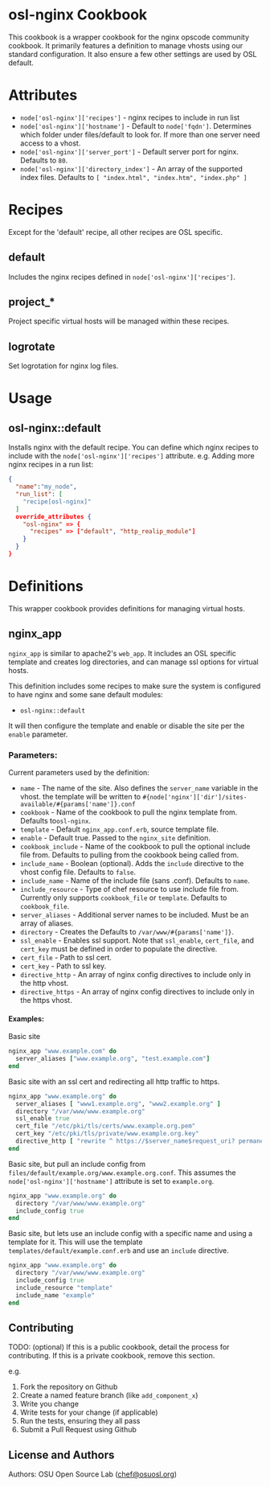 osl-nginx Cookbook
===================
This cookbook is a wrapper cookbook for the nginx opscode community cookbook. It
primarily features a definition to manage vhosts using our standard
configuration. It also ensure a few other settings are used by OSL default.

Attributes
==========

- `node['osl-nginx']['recipes']` - nginx recipes to include in run list
- `node['osl-nginx']['hostname']` - Default to `node['fqdn']`. Determines which
  folder under files/default to look for. If more than one server need access to
  a vhost.
- `node['osl-nginx']['server_port']` - Default server port for nginx. Defaults
  to `80`.
- `node['osl-nginx']['directory_index']` - An array of the supported index
  files. Defaults to `[ "index.html", "index.htm", "index.php" ]`

Recipes
=======

Except for the 'default' recipe, all other recipes are OSL specific.

default
-------

Includes the nginx recipes defined in `node['osl-nginx']['recipes']`.

project\_\*
-----------

Project specific virtual hosts will be managed within these recipes.

logrotate
---------

Set logrotation for nginx log files.

Usage
=====

osl-nginx::default
-------------------
Installs nginx with the default recipe. You can define which nginx recipes to
include with the `node['osl-nginx']['recipes']` attribute.  e.g.  Adding more
nginx recipes in a run list:

```json
{
  "name":"my_node",
  "run_list": [
    "recipe[osl-nginx]"
  ]
  override_attributes {
    "osl-nginx" => {
      "recipes" => ["default", "http_realip_module"]
    }
  }
}
```

Definitions
===========

This wrapper cookbook provides definitions for managing virtual hosts.

nginx\_app
----------

``nginx_app`` is similar to apache2's ``web_app``. It includes an OSL specific
template and creates log directories, and can manage ssl options for virtual
hosts.

This definition includes some recipes to make sure the system is configured to
have nginx and some sane default modules:

* `osl-nginx::default`

It will then configure the template and enable or disable the site per the
`enable` parameter.

### Parameters:

Current parameters used by the definition:

- `name` - The name of the site. Also defines the ``server_name`` variable in
  the vhost.  the template will be written to
  ``#{node['nginx']['dir']/sites-available/#{params['name']}.conf``
- `cookbook` - Name of the cookbook to pull the nginx template from. Defaults
  to`osl-nginx`.
- `template` - Default ``nginx_app.conf.erb``, source template file.
- `enable` - Default true. Passed to the ``nginx_site`` definition.
- ``cookbook_include`` - Name of the cookbook to pull the optional include file
  from. Defaults to pulling from the cookbook being called from.
- ``include_name`` - Boolean (optional). Adds the `include` directive to the
  vhost config file. Defaults to `false`.
- ``include_name`` - Name of the include file (sans .conf). Defaults to `name`.
- ``include_resource`` - Type of chef resource to use include file from.
  Currently only supports ``cookbook_file`` or ``template``. Defaults to
  ``cookbook_file``.
- ``server_aliases`` - Additional server names to be included. Must be an array of aliases.
- `directory` - Creates the Defaults to `/var/www/#{params['name']}`.
- ``ssl_enable`` - Enables ssl support. Note that ``ssl_enable``, ``cert_file``, and
  ``cert_key`` must be defined in order to populate the directive.
- ``cert_file`` - Path to ssl cert.
- ``cert_key`` - Path to ssl key.
- ``directive_http`` - An array of nginx config directives to include only in
  the http vhost.
- ``directive_https`` - An array of nginx config directives to include only in
  the https vhost.

#### Examples:

Basic site

``` ruby
nginx_app "www.example.com" do
  server_aliases ["www.example.org", "test.example.com"]
end
```

Basic site with an ssl cert and redirecting all http traffic to https.

``` ruby
nginx_app "www.example.org" do
  server_aliases [ "www1.example.org", "www2.example.org" ]
  directory "/var/www/www.example.org"
  ssl_enable true
  cert_file "/etc/pki/tls/certs/www.example.org.pem"
  cert_key "/etc/pki/tls/private/www.example.org.key"
  directive_http [ "rewrite ^ https://$server_name$request_uri? permanent;" ]
end
```

Basic site, but pull an include config from
``files/default/example.org/www.example.org.conf``. This assumes the
``node['osl-nginx']['hostname']`` attribute is set to ``example.org``.

``` ruby
nginx_app "www.example.org" do
  directory "/var/www/www.example.org"
  include_config true
end
```

Basic site, but lets use an include config with a specific name and using a
template for it. This will use the template
``templates/default/example.conf.erb`` and use an ``include`` directive.

``` ruby
nginx_app "www.example.org" do
  directory "/var/www/www.example.org"
  include_config true
  include_resource "template"
  include_name "example"
end
```

Contributing
------------
TODO: (optional) If this is a public cookbook, detail the process for
contributing. If this is a private cookbook, remove this section.

e.g.

1. Fork the repository on Github
2. Create a named feature branch (like ``add_component_x``)
3. Write you change
4. Write tests for your change (if applicable)
5. Run the tests, ensuring they all pass
6. Submit a Pull Request using Github

License and Authors
-------------------
Authors: OSU Open Source Lab (chef@osuosl.org)
